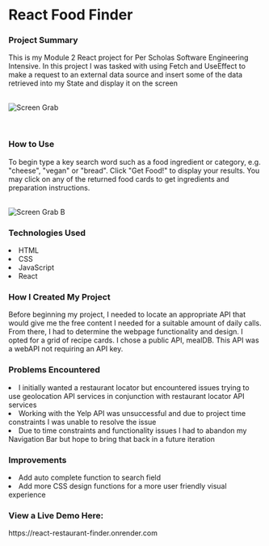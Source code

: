 <h1> React Food Finder </h1>

<h3>Project Summary</h3> 
This is my Module 2 React project for Per Scholas Software Engineering Intensive. In this project I was tasked with using Fetch and UseEffect to make a request to an external data source and insert some of the data retrieved into my State and display it on the screen<br>
<br>

![Screen Grab](https://user-images.githubusercontent.com/126014224/235780786-0a23f455-b5c5-4a45-af52-4895fb8f71f1.JPG)

<br>

<h3>How to Use</h3>
To begin type a key search word such as a food ingredient or category, e.g. "cheese", "vegan" or "bread". Click "Get Food!" to display your results. You may click on any of the returned food cards to get ingredients and preparation instructions.<br>
<br>

![Screen Grab B](https://user-images.githubusercontent.com/126014224/235781292-959246a6-6120-4dc5-9dd2-042a7a3bc236.JPG)

<h3>Technologies Used</h3>
<li>HTML</li>
<li>CSS</li>
<li>JavaScript</li>
<li>React</li>

<h3>How I Created My Project</h3>

Before beginning my project, I needed to locate an appropriate API that would give me the free content I needed for a suitable amount of daily calls. From there, I had to determine the webpage functionality and design. I opted for a grid of recipe cards. I chose a public API, mealDB. This API was a webAPI not requiring an API key. 
<br>

<h3>Problems Encountered</h3>
<li>I initially wanted a restaurant locator but encountered issues trying to use geolocation API services in conjunction with restaurant locator API services</li>
<li>Working with the Yelp API was unsuccessful and due to project time constraints I was unable to resolve the issue</li>
<li>Due to time constraints and functionality issues I had to abandon my Navigation Bar but hope to bring that back in a future iteration</li>

<h3>Improvements</h3>
<li>Add auto complete function to search field</li>
<li>Add more CSS design functions for a more user friendly visual experience</li>

<h3>View a Live Demo Here:</h3>
https://react-restaurant-finder.onrender.com





